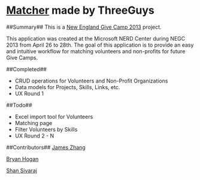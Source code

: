[Matcher](https://github.com/NEGiveCamp/ThreeGuys) made by ThreeGuys
=========

##Summary##
This is a [New England Give Camp 2013](http://newenglandgivecamp.org/) project.

This application was created at the Microsoft NERD Center during NEGC 2013 from April 26 to 28th. The goal of this application is to provide an easy and intuitive workflow for matching volunteers and non-profits for future Give Camps.

##Completed##
- CRUD operations for Volunteers and Non-Profit Organizations
- Data models for Projects, Skills, Links, etc.
- UX Round 1

##Todo##
- Excel import tool for Volunteers
- Matching page
- Filter Volunteers by Skills
- UX Round 2 - N

##Contributors##
[James Zhang](https://github.com/jamesfzhang)

[Bryan Hogan](https://github.com/bryanhogan)

[Shan Sivaraj](https://github.com/ShanmugaSivaraj)